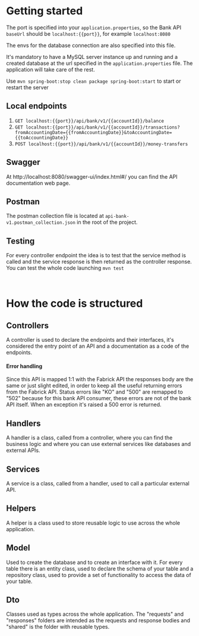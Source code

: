 # Getting started

The port is specified into your `application.properties`, so the Bank API `baseUrl` should be `localhost:{{port}}`, for example `localhost:8080`

The envs for the database connection are also specified into this file.

It's mandatory to have a MySQL server instance up and running and a created database at the url specified in the `application.properties` file. The application will take care of the rest.

Use `mvn spring-boot:stop clean package spring-boot:start` to start or restart the server

## Local endpoints

1. `GET localhost:{{port}}/api/bank/v1/{{accountId}}/balance`
2. `GET localhost:{{port}}/api/bank/v1/{{accountId}}/transactions?fromAccountingDate={{fromAccountingDate}}&toAccountingDate={{toAccountingDate}}`
3. `POST localhost:{{port}}/api/bank/v1/{{accountId}}/money-transfers`

## Swagger

At http://localhost:8080/swagger-ui/index.html#/ you can find the API documentation web page.

## Postman

The postman collection file is located at `api-bank-v1.postman_collection.json` in the root of the project.

## Testing

For every controller endpoint the idea is to test that the service method is called and the service response is then returned as the controller response. You can test the whole code launching `mvn test`

<br>

# How the code is structured

## Controllers

A controller is used to declare the endpoints and their interfaces, it's considered the entry point of an API and a documentation as
a code of the endpoints.

#### Error handling

Since this API is mapped 1:1 with the Fabrick API the responses body are the same or just slight edited, in order to keep all the useful returning errors from the Fabrick API. Status errors like "KO" and "500" are remapped to "502" because for this bank API consumer, these errors are not of the bank API itself. When an exception it's raised a 500 error is returned.

## Handlers

A handler is a class, called from a controller, where you can find the business logic and where you can use external services like databases and external APIs.

## Services

A service is a class, called from a handler, used to call a particular external API.

## Helpers

A helper is a class used to store reusable logic to use across the whole application.

## Model

Used to create the database and to create an interface with it. For every table there is an entity class, used to declare
the schema of your table and a repository class, used to provide a set of functionality to access the data of your table.

## Dto

Classes used as types across the whole application. The "requests" and "responses" folders are intended as the requests and response bodies and "shared" is the folder with reusable types.

